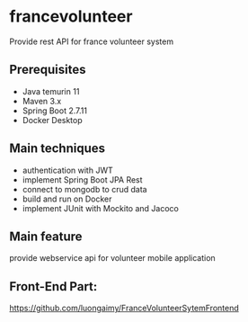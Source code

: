 # francevolunteer
Provide rest API for france volunteer system

## Prerequisites
- Java temurin 11
- Maven 3.x
- Spring Boot 2.7.11
- Docker Desktop

## Main techniques
- authentication with JWT
- implement Spring Boot JPA Rest
- connect to mongodb to crud data
- build and run on Docker
- implement JUnit with Mockito and Jacoco

## Main feature
provide webservice api for volunteer mobile application

## Front-End Part: 
https://github.com/luongaimy/FranceVolunteerSytemFrontend



